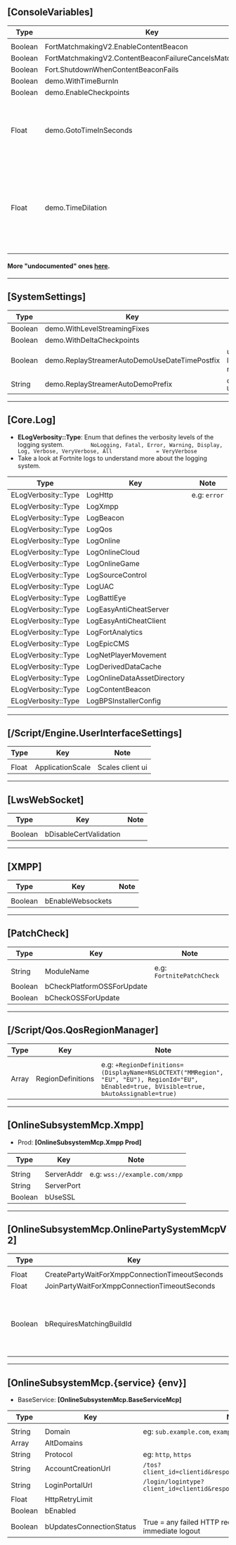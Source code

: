## [ConsoleVariables]
| Type | Key | Note |
| - | - | - |
| | | |
| Boolean | FortMatchmakingV2.EnableContentBeacon | |
| Boolean | FortMatchmakingV2.ContentBeaconFailureCancelsMatchmaking | |
| Boolean | Fort.ShutdownWhenContentBeaconFails | |
| Boolean | demo.WithTimeBurnIn | |
| Boolean | demo.EnableCheckpoints | |
| Float | demo.GotoTimeInSeconds | Skips to a certain time in seconds once a replay is loaded |
| Float | demo.TimeDilation | Sets universal default start time of replays to a certain time in seconds |

#### More "undocumented" ones [here](https://pastebin.com/8yMBGDJM).

---
## [SystemSettings]
| Type | Key | Note |
| - | - | - |
| Boolean | demo.WithLevelStreamingFixes | |
| Boolean | demo.WithDeltaCheckpoints | |
| Boolean | demo.ReplayStreamerAutoDemoUseDateTimePostfix | used for labeling replays |
| String | demo.ReplayStreamerAutoDemoPrefix | default: `UnsavedReplay-` |

---
## [Core.Log]

- **ELogVerbosity::Type**: Enum that defines the verbosity levels of the logging system.
        ```        
        NoLogging,
        Fatal,
        Error,
        Warning,
        Display,
        Log,
        Verbose,
        VeryVerbose,
        All              = VeryVerbose
        ```
- Take a look at Fortnite logs to understand more about the logging system.  

| Type | Key | Note |
| - | - | - |
| ELogVerbosity::Type | LogHttp | e.g: `error` |
| ELogVerbosity::Type | LogXmpp | |
| ELogVerbosity::Type | LogBeacon | |
| ELogVerbosity::Type | LogQos | |
| ELogVerbosity::Type | LogOnline | |
| ELogVerbosity::Type | LogOnlineCloud | |
| ELogVerbosity::Type | LogOnlineGame | |
| ELogVerbosity::Type | LogSourceControl | |
| ELogVerbosity::Type | LogUAC | |
| ELogVerbosity::Type | LogBattlEye | |
| ELogVerbosity::Type | LogEasyAntiCheatServer | |
| ELogVerbosity::Type | LogEasyAntiCheatClient | |
| ELogVerbosity::Type | LogFortAnalytics | |
| ELogVerbosity::Type | LogEpicCMS | |
| ELogVerbosity::Type | LogNetPlayerMovement | |
| ELogVerbosity::Type | LogDerivedDataCache | |
| ELogVerbosity::Type | LogOnlineDataAssetDirectory | |
| ELogVerbosity::Type | LogContentBeacon | |
| ELogVerbosity::Type | LogBPSInstallerConfig | |




---
## [/Script/Engine.UserInterfaceSettings]
| Type | Key | Note |
| - | - | - |
| | | |
| Float | ApplicationScale | Scales client ui |


---
## [LwsWebSocket]
| Type | Key | Note |
| - | - | - |
| | | |
| Boolean | bDisableCertValidation | |


---
## [XMPP]
| Type | Key | Note |
| - | - | - |
| | | |
| Boolean | bEnableWebsockets | |

---
## [PatchCheck]
| Type | Key | Note |
| - | - | - |
| | | |
| String | ModuleName | e.g: `FortnitePatchCheck`|
| Boolean | bCheckPlatformOSSForUpdate | |
| Boolean | bCheckOSSForUpdate | |

---
## [/Script/Qos.QosRegionManager]
| Type | Key | Note |
| - | - | - |
| | | |
| Array | RegionDefinitions | e.g: `+RegionDefinitions=(DisplayName=NSLOCTEXT("MMRegion", "EU", "EU"), RegionId="EU", bEnabled=true, bVisible=true, bAutoAssignable=true)`|


---
## [OnlineSubsystemMcp.Xmpp]
- Prod: **[OnlineSubsystemMcp.Xmpp Prod]**

| Type | Key | Note |
| - | - | - |
| | | |
| String | ServerAddr | e.g: `wss://example.com/xmpp` |
| String | ServerPort |  |
| Boolean | bUseSSL | |

---
## [OnlineSubsystemMcp.OnlinePartySystemMcpV2]
| Type | Key | Note |
| - | - | - |
| | | |
| Float | CreatePartyWaitForXmppConnectionTimeoutSeconds | |
| Float | JoinPartyWaitForXmppConnectionTimeoutSeconds |  |
| Boolean | bRequiresMatchingBuildId | Bypass joining older client party if set to false |


---
## [OnlineSubsystemMcp.{service} {env}]
- BaseService: **[OnlineSubsystemMcp.BaseServiceMcp]**

| Type | Key | Note |
| - | - | - |
| | | |
| String | Domain | eg: `sub.example.com`, `example.com:8080` |
| Array | AltDomains | |
| String | Protocol | eg: `http`, `https` |
| String | AccountCreationUrl | `/tos?client_id=clientid&response_type=code&embedded=true`|
| String | LoginPortalUrl | `/login/logintype?client_id=clientid&response_type=code` |
| Float | HttpRetryLimit | |
| Boolean | bEnabled | |
| Boolean | bUpdatesConnectionStatus | True = any failed HTTP request will cause an immediate logout |
